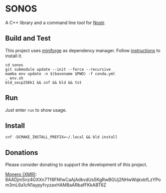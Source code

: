 # SONOS

A C++ library and a command line tool for [Nostr](https://nostr.com).

## Build and Test

This project uses [miniforge](https://github.com/conda-forge/miniforge) as dependency manager. Follow [instructions](https://github.com/conda-forge/miniforge#install) to install it.

```
cd sonos
git submodule update --init --force --recursive
mamba env update -n $(basename $PWD) -f conda.yml
. env.sh
bld_secp256k1 && cnf && bld && tst
```

## Run

Just enter `run` to show usage.

## Install

```
cnf -DCMAKE_INSTALL_PREFIX=~/.local && bld install
```

## Donations

Please consider donating to support the development of this project.

[Monero (XMR)](https://www.getmonero.org): 8AADjm5nz4GXXn7Tf6FNfwCaAjAdkvdUs5KgRwBGUj2NHwWqkxbfLzYPom3mL6a1cN1aypyfvyzaxHAM8aARbafFKkABT6Z

